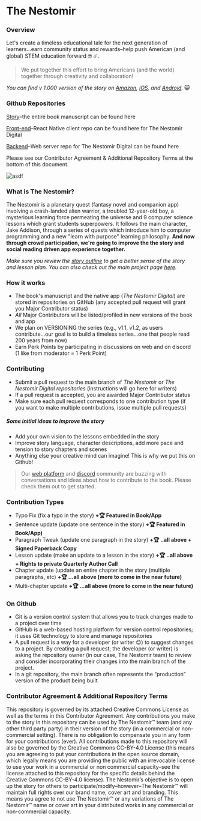 # The Nestomir

### Overview

Let's create a timeless educational tale for the next generation of learners...earn community status and rewards–help push American (and global) STEM education forward 🤓 ☄️.

> We put together this effort to bring Americans (and the world) together through creativity and collaboration!

_You can find v 1.000 version of the story on [Amazon](https://www.amazon.com/Nestomir-Part-Strange-Landings/dp/B09JY2XGCR), [iOS](https://apps.apple.com/us/app/the-nestomir-premium/id1553686078), and [Android](https://play.google.com/store/apps/details?id=com.thenestomir.thenestomirapp&hl=en_US&gl=US)._ 😺

### Github Repositories

[Story](https://github.com/sreubenstone/thenestomir)–the entire book manuscript can be found here

[Front-end](https://github.com/sreubenstone/The-Nestomir-Digital)–React Native client repo can be found here for The Nestomir Digital

[Backend](https://github.com/sreubenstone/The-Nestomir-Digital-Server)–Web server repo for The Nestomir Digital can be found here

Please see our Contributor Agreement & Additional Repository Terms at the bottom of this document.

![asdf](https://res.cloudinary.com/dshxqbjrf/image/upload/v1675110434/mockup-of-a-little-girl-reading-a-book-a19079_hnk64a.png)

### What is The Nestomir?

The Nestomir is a planetary quest (fantasy novel and companion app) involving a crash-landed alien warrior, a troubled 12-year-old boy, a mysterious learning force permeating the universe and 9 computer science lessons which grant students superpowers. It follows the main character, Jake Addison, through a series of quests which introduce him to computer programming and a new "learn with purpose" learning philosophy. **And now through crowd participation, we're going to improve the the story and social reading driven app experience together.**

_Make sure you review the [story outline](https://github.com/sreubenstone/thenestomir/blob/main/outline.md) to get a better sense of the story and lesson plan. You can also check out the main project page [here](https://www.thenestomir.com)._

### How it works

- The book's manuscript and the native app (_The Nestomir Digital_) are stored in repositories on GitHub (any accepted pull request will grant you Major Contributor status)
- _All_ Major Contributors will be listed/profiled in new versions of the book and app
- We plan on VERSIONING the series (e.g., v1.1, v1.2, as users contribute...our goal is to build a timeless series…one that people read 200 years from now)
- Earn Perk Points by participating in discussions on web and on discord (1 like from moderator = 1 Perk Point)

### Contributing

- Submit a pull request to the main branch of _The Nestomir_ or _The Nestomir Digital repositories_ (instructions will go here for writers)
- If a pull request is accepted, you are awarded Major Contributor status
- Make sure each pull request corresponds to one contribution type (if you want to make multiple contributions, issue multiple pull requests)

##### Some initial ideas to improve the story

- Add your own vision to the lessons embedded in the story
- Improve story language, character descriptions, add more pace and tension to story chapters and scenes
- Anything else your creative mind can imagine! This is why we put this on Github!

> Our [web platform](https://www.thenestomir.com/thenestomir) and [discord](https://discord.gg/3kujkJGDPq) community are buzzing with conversations and ideas about how to contribute to the book. Please check them out to get started.

### Contribution Types

- Typo Fix (fix a typo in the story) **+🏆 Featured in Book/App**
- Sentence update (update one sentence in the story) **+🏆 Featured in Book/App)**
- Paragraph Tweak (update one paragraph in the story) **+🏆 ..all above + Signed Paperback Copy**
- Lesson update (make an update to a lesson in the story) **+🏆 ..all above + Rights to private Quarterly Author Call**
- Chapter update (update an entire chapter in the story (multiple paragraphs, etc) **+🏆 ...all above (more to come in the near future)**
- Multi-chapter update **+🏆 ...all above (more to come in the near future)**

### On Github

- Git is a version control system that allows you to track changes made to a project over time
- GitHub is a web-based hosting platform for version control repositories; it uses Git technology to store and manage repositories
- A pull request is a way for a developer (or writer 😉) to suggest changes to a project. By creating a pull request, the developer (or writer) is asking the repository owner (in our case, The Nestomir team) to review and consider incorporating their changes into the main branch of the project.
- In a git repository, the main branch often represents the “production” version of the product being built

### Contributor Agreement & Additional Repository Terms

This repository is governed by its attached Creative Commons License as well as the terms in this Contributor Agreement. Any contributions you make to the story in this repository can be used by The Nestomir™ team (and any other third party party) in their version of the story (in a commercial or non-commercial setting). There is no obligation to compensate you in any form for your contributions (ever). All contributions made to this repository will also be governed by the Creative Commons CC-BY-4.0 License (this means you are agreeing to put your contributions in the open source domain, which legally means you are providing the public with an irrevocable license to use your work in a commercial or non commercial capacity–see the license attached to this repository for the specific details behind the Creative Commons CC-BY-4.0 license). The Nestomir’s objective is to open up the story for others to participate/modify–however–The Nestomir™ will maintain full rights over our brand name, cover art and branding. This means you agree to not use The Nestomir™ or any variations of The Nestomir™ name or cover art in your distributed works in any commercial or non-commercial capacity.
